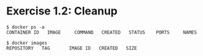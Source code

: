 # Exercise 1.2: Cleanup

    $ docker ps -a
    CONTAINER ID   IMAGE     COMMAND   CREATED   STATUS    PORTS     NAMES

    $ docker images
    REPOSITORY   TAG       IMAGE ID   CREATED   SIZE
